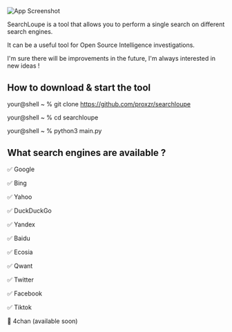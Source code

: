 
## 

![App Screenshot](https://media.discordapp.net/attachments/998022809265639425/1179885937698816031/Slide_16_9_-_11.jpg?ex=657b6968&is=6568f468&hm=ea6db47985c00ebafdd6fa9a2755a3378d5c8471e6c24e7a1456f897c255fb46&=&format=webp&width=1938&height=1090)

SearchLoupe is a tool that allows you to perform a single search on different search engines.

It can be a useful tool for Open Source Intelligence investigations. 

I'm sure there will be improvements in the future, I'm always interested in new ideas !

## How to download & start the tool
your@shell ~ % git clone https://github.com/proxzr/searchloupe


your@shell ~ % cd searchloupe


your@shell ~ % python3 main.py

## What search engines are available ?

✅ Google 


✅ Bing


✅ Yahoo 


✅ DuckDuckGo 


✅ Yandex 


✅ Baidu 


✅ Ecosia 


✅ Qwant 


✅ Twitter 


✅ Facebook 


✅ Tiktok


🛑 4chan (available soon)

